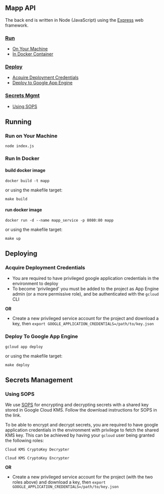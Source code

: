 ## Mapp API

The back end is written in Node (JavaScript) using the [Express](https://expressjs.com/) web framework.

### [Run](#running)

-  [On Your Machine](#run-on-your-machine)
-  [In Docker Container](#run-in-docker)

### [Deploy](#deploying)

-  [Acquire Deployment Credentials](#acquire-deployment-credentials)
-  [Deploy to Google App Engine](#deploy-to-google-app-engine)

### [Secrets Mgmt](#secrets-management)

-  [Using SOPS](#using-SOPS)

## Running

### Run on Your Machine

```
node index.js
```

### Run In Docker

#### build docker image

```
docker build -t mapp
```

or using the makefile target:

```
make build
```

#### run docker image

```
docker run -d --name mapp_service -p 8080:80 mapp
```

or using the makefile target:

```
make up
```

## Deploying

### Acquire Deployment Credentials

-  You are required to have privileged google application credentials in the environment to deploy
-  To become 'privileged' you must be added to the project as App Engine admin (or a more permissive role), and be authenticated with the `gcloud` CLI

<b>OR</b>

-  Create a new privileged service account for the project and download a key, then `export GOOGLE_APPLICATION_CREDENTIALS=/path/to/key.json`

### Deploy To Google App Engine

```
gcloud app deploy
```

or using the makefile target:

```
make deploy
```

## Secrets Management

### Using SOPS

We use [SOPS](https://github.com/mozilla/sops) for encrypting and decrypting secrets with a shared key stored in Google Cloud KMS. Follow the download instructions for SOPS in the link.

To be able to encrypt and decrypt secrets, you are required to have google application credentials in the environment with privilege to fetch the shared KMS key. This can be achieved by having your `gcloud` user being granted the following roles:

```
Cloud KMS CryptoKey Decrypter
```
```
Cloud KMS CryptoKey Encrypter
```

<b>OR</b>

-  Create a new privileged service account for the project (with the two roles above) and download a key, then `export GOOGLE_APPLICATION_CREDENTIALS=/path/to/key.json`
